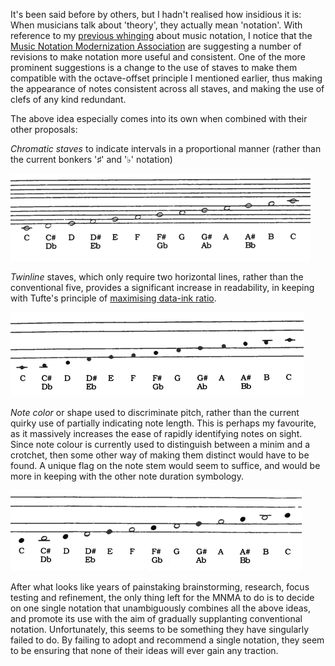 <!--
.. title: Music 101½
.. slug: music-101c2bd
.. date: 2007-06-11 10:37:44-05:00
.. tags: music
.. link: 
.. description: 
.. type: text
-->


It's been said before by others, but I hadn't realised how insidious it
is: When musicians talk about 'theory', they actually mean 'notation'.
With reference to my [previous whinging](http://tartley.com/?p=100)
about music notation, I notice that the [Music Notation Modernization
Association](http://www.mnma.org/) are suggesting a number of revisions
to make notation more useful and consistent. One of the more prominent
suggestions is a change to the use of staves to make them compatible
with the octave-offset principle I mentioned earlier, thus making the
appearance of notes consistent across all staves, and making the use of
clefs of any kind redundant.

The above idea especially comes into its own when combined with their
other proposals:

*Chromatic staves* to indicate intervals in a proportional manner
(rather than the current bonkers '♯' and '♭' notation)

![chromatic-intervals.gif](/files/2007/06/chromatic-intervals.gif)

*Twinline* staves, which only require two horizontal lines, rather
than the conventional five, provides a significant increase in
readability, in keeping with Tufte's principle of
[maximising data-ink ratio](http://www.amazon.co.uk/Visual-Display-Quantitative-Information/dp/0961392142/).

![twinline.gif](/files/2007/06/twinline.gif)

*Note color* or shape used to discriminate pitch, rather than the
current quirky use of partially indicating note length. This is
perhaps my favourite, as it massively increases the ease of rapidly
identifying notes on sight. Since note colour is currently used to
distinguish between a minim and a crotchet, then some other way of
making them distinct would have to be found. A unique flag on the
note stem would seem to suffice, and would be more in keeping with
the other note duration symbology.

![note-color.gif](/files/2007/06/note-color.gif)

After what looks like years of painstaking brainstorming, research,
focus testing and refinement, the only thing left for the MNMA to do is
to decide on one single notation that unambiguously combines all the
above ideas, and promote its use with the aim of gradually supplanting
conventional notation. Unfortunately, this seems to be something they
have singularly failed to do. By failing to adopt and recommend a single
notation, they seem to be ensuring that none of their ideas will ever
gain any traction.